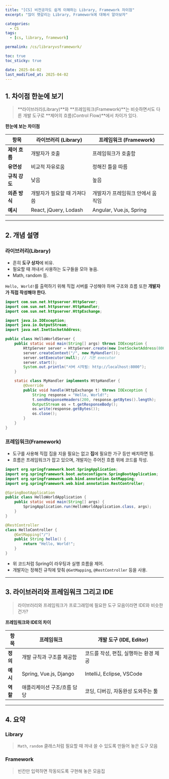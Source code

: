 ```yaml
---
title: "[CS] 비전공자도 쉽게 이해하는 Library, Framework 차이점"
excerpt: "많이 헷갈리는 Library, Framework에 대해서 알아보자"

categories:
  - CS
tags:
  - [cs, library, framework]

permalink: /cs/libraryvsframework/

toc: true
toc_sticky: true

date: 2025-04-02
last_modified_at: 2025-04-02
---
```


## 1. 차이점 한눈에 보기

>**라이브러리(Library)**와 **프레임워크(Framework)**는 비슷하면서도 다른 개발 도구로 **제어의 흐름(Control Flow)**에서 차이가 있다.

**한눈에 보는 차이점**

| 항목             | 라이브러리 (Library)             | 프레임워크 (Framework)             |
|------------------|----------------------------------|-----------------------------------|
| **제어 흐름**     | 개발자가 호출           | 프레임워크가 호출함 |
| **유연성**        | 비교적 자유로움                      | 정해진 틀을 따름                     |
| **규칙 강도**     | 낮음                                | 높음                                |
| **의존 방식**     | 개발자가 필요할 때 가져다 씀              | 개발자가 프레임워크 안에서 움직임         |
| **예시**         | React, jQuery, Lodash              | Angular, Vue.js, Spring            |

<hr>

## 2. 개념 설명

### 라이브러리(Library)

- 흔히 **도구 상자**에 비유.
- 필요할 때 꺼내서 사용하는 도구들을 모아 놓음.
- Math, random 등.

`Hello, World!`를 출력하기 위해 직접 서버를 구성해야 하며 구조와 흐름 또한 **개발자가 직접 작성해야 한다.**

```java
import com.sun.net.httpserver.HttpServer;
import com.sun.net.httpserver.HttpHandler;
import com.sun.net.httpserver.HttpExchange;

import java.io.IOException;
import java.io.OutputStream;
import java.net.InetSocketAddress;

public class HelloWorldServer {
    public static void main(String[] args) throws IOException {
        HttpServer server = HttpServer.create(new InetSocketAddress(8000), 0);
        server.createContext("/", new MyHandler());
        server.setExecutor(null); // 기본 executor
        server.start();
        System.out.println("서버 시작됨: http://localhost:8000");
    }

    static class MyHandler implements HttpHandler {
        @Override
        public void handle(HttpExchange t) throws IOException {
            String response = "Hello, World!";
            t.sendResponseHeaders(200, response.getBytes().length);
            OutputStream os = t.getResponseBody();
            os.write(response.getBytes());
            os.close();
        }
    }
}
```


### 프레임워크(Framework)

- 도구를 사용해 직접 집을 지을 필요는 없고 **집**에 필요한 가구 등만 배치하면 됨.
- 흐름은 프레임워크가 잡고 있으며, 개발자는 주어진 흐름 위에 코드를 작성.

```java
import org.springframework.boot.SpringApplication;
import org.springframework.boot.autoconfigure.SpringBootApplication;
import org.springframework.web.bind.annotation.GetMapping;
import org.springframework.web.bind.annotation.RestController;

@SpringBootApplication
public class HelloWorldApplication {
    public static void main(String[] args) {
        SpringApplication.run(HelloWorldApplication.class, args);
    }
}

@RestController
class HelloController {
    @GetMapping("/")
    public String hello() {
        return "Hello, World!";
    }
}
```

- 위 코드처럼 Spring이 라우팅과 실행 흐름을 제어.
- 개발자는 정해진 규칙에 맞춰 `@GetMapping`, `@RestController` 등을 사용.

<hr>

## 3. 라이브러리와 프레임워크 그리고 IDE

>라이브러리와 프레임워크가 프로그래밍에 필요한 도구 모음이라면 IDE와 비슷한 건가?

**프레임워크와 IDE의 차이**

| 항목         | 프레임워크               | 개발 도구 (IDE, Editor)             |
|--------------|--------------------------|-------------------------------------|
| **정의**      | 개발 규칙과 구조를 제공함     | 코드를 작성, 편집, 실행하는 환경 제공 |
| **예시**      | Spring, Vue.js, Django  | IntelliJ, Eclipse, VSCode           |
| **역할**      | 애플리케이션 구조/흐름 담당   | 코딩, 디버깅, 자동완성 도와주는 툴    |

<hr>

## 4. 요약

### Library

>`Math`, `random` 클래스처럼 필요할 때 꺼내 쓸 수 있도록 만들어 놓은 도구 모음

### Framework

>빈칸만 입력하면 작동되도록 구현해 놓은 모음집